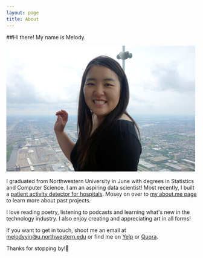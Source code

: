```yaml
---
layout: page
title: About
---
```


##Hi there! My name is Melody. 

![cheeks less chubby than they appear](/etc/itme.jpg)

I graduated from Northwestern University in June with degrees in Statistics and Computer Science. I am an aspiring data scientist! Most recently, I built a [patient activity detector for hospitals](http://melodyyin.github.io/patient-activity-detection-using-kinect). Mosey on over to [my about.me page](https://about.me/melodyyin) to learn more about past projects. 

I love reading poetry, listening to podcasts and learning what's new in the technology industry. I also enjoy creating and appreciating art in all forms!

If you want to get in touch, shoot me an email at melodyyin@u.northwestern.edu or find me on [Yelp](http://yayhappyreviews.yelp.com/) or [Quora](http://www.quora.com/Melody-Yin-5). 

Thanks for stopping by!:wave: